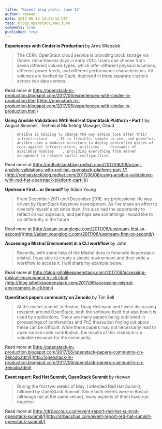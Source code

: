 ```yaml
---
title: 'Recent blog posts: June 12'
author: rbowen
date: 2017-06-12 14:29:12 UTC
tags: blogs,openstack,may,june
comments: true
published: true
---
```


**Experiences with Cinder in Production** by Arne Wiebalck

> The CERN OpenStack cloud service is providing block storage via Cinder since Havana days in early 2014.  Users can choose from seven different volume types, which offer different physical locations, different power feeds, and different performance characteristics. All volumes are backed by Ceph, deployed in three separate clusters across two data centres.

Read more at [http://openstack-in-production.blogspot.com/2017/06/experiences-with-cinder-in-production.html](http://openstack-in-production.blogspot.com/2017/06/experiences-with-cinder-in-production.html)


**Using Ansible Validations With Red Hat OpenStack Platform – Part 1** by August Simonelli, Technical Marketing Manager, Cloud

>     Ansible is helping to change the way admins look after their     infrastructure    . It is flexible, simple to use, and powerful. Ansible uses a modular structure to deploy controlled pieces of code against infrastructure, utilizing     thousands of available modules    , providing everything from server management to network switch configuration.  

Read more at [http://redhatstackblog.redhat.com/2017/06/08/using-ansible-validations-with-red-hat-openstack-platform-part-1/](http://redhatstackblog.redhat.com/2017/06/08/using-ansible-validations-with-red-hat-openstack-platform-part-1/)


**Upstream First…or Second?** by Adam Young

> From December 2011 until December 2016, my professional life was driven by OpenStack Keystone development.  As I’ve made an effort to diversify myself a bit since then, I’ve also had the opportunity to reflect on our approach, and perhaps see somethings I would like to do differently in the future.  

Read more at [http://adam.younglogic.com/2017/06/upstream-first-or-second/](http://adam.younglogic.com/2017/06/upstream-first-or-second/)


**Accessing a Mistral Environment in a CLI workflow** by John

> Recently, with some help of the Mistral devs in freenode #openstack-mistral, I was able to create a simple environment and then write a workflow to access it. I will share my example below.  

Read more at [http://blog.johnlikesopenstack.com/2017/06/accessing-mistral-environment-in-cli.html](http://blog.johnlikesopenstack.com/2017/06/accessing-mistral-environment-in-cli.html)


**OpenStack papers community on Zenodo** by Tim Bell

> At the recent summit in Boston, Doug Hellmann and I were discussing research around OpenStack, both the software itself but also how it is used by applications. There are many papers being published in proceedings of conferences and PhD theses but finding out about these can be difficult. While these papers may not necessarily lead to open source code contribution, the results of this research is a valuable resource for the community.

Read more at [http://openstack-in-production.blogspot.com/2017/06/openstack-papers-community-on-zenodo.html](http://openstack-in-production.blogspot.com/2017/06/openstack-papers-community-on-zenodo.html)


**Event report: Red Hat Summit, OpenStack Summit** by rbowen

> During the first two weeks of May, I attended Red Hat Summit, followed by OpenStack Summit. Since both events were in Boston (although not at the same venue), many aspects of them have run together.

Read more at [http://drbacchus.com/event-report-red-hat-summit-openstack-summit/](http://drbacchus.com/event-report-red-hat-summit-openstack-summit/)